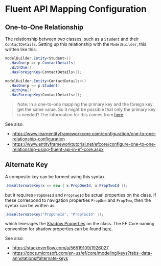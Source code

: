 # Fluent API Mapping Configuration

## One-to-One Relationship
The relationship between two classes, such as a `Student` and their `ContactDetails`.
Setting up this relationship with the `ModelBuilder`, this written like this:
```C#
modelBuilder.Entity<Student>()
  .HasOne(p => p.ContactDetails)
  .WithOne()
  .HasForeignKey<ContactDetails>();
  
modelBuilder.Entity<ContactDetails>()
  .HasOne(p => p.Student)
  .WithOne()
  .HasForeignKey<ContactDetails>();
```

> Note:
> In a one-to-one mapping the primary key and the foreign key get the same value.
> So it might be possible that only the primary key is needed?
> The information for this comes from [here](https://stackoverflow.com/a/51313916/1926027)

See also:
 - https://www.learnentityframeworkcore.com/configuration/one-to-one-relationship-configuration
 - https://www.entityframeworktutorial.net/efcore/configure-one-to-one-relationship-using-fluent-api-in-ef-core.aspx
 
## Alternate Key
A composite key can be formed using this syntax
```C#
.HasAlternateKey(x => new { x.PropOneId, x.PropTwoId });
```
but it requires `PropOneId` and `PropTwoId` be actual properties on the class.
If these correspond to navigation properties `PropOne` and `PropTwo`, then the syntax can be written as
```C#
.HasAlternateKey("PropOneId", "PropTwoId" });
```
which leverages the [Shadow Properties](https://docs.microsoft.com/en-us/ef/core/modeling/shadow-properties) on the class.
The EF Core naming convention for shadow properties can be found [here](https://docs.microsoft.com/en-us/ef/core/modeling/shadow-properties#foreign-key-shadow-properties).

See also:
 - https://stackoverflow.com/a/56519109/1926027
 - https://docs.microsoft.com/en-us/ef/core/modeling/keys?tabs=data-annotations#alternate-keys
